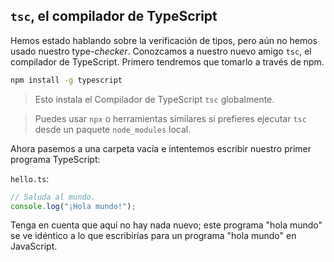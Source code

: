 
## `tsc`, el compilador de TypeScript

Hemos estado hablando sobre la verificación de tipos, pero aún no hemos usado nuestro type-_checker_.
Conozcamos a nuestro nuevo amigo `tsc`, el compilador de TypeScript.
Primero tendremos que tomarlo a través de npm.

```sh
npm install -g typescript
```

> Esto instala el Compilador de TypeScript `tsc` globalmente.

> Puedes usar `npx` o herramientas similares si prefieres ejecutar `tsc` desde un paquete `node_modules` local.


Ahora pasemos a una carpeta vacía e intentemos escribir nuestro primer programa TypeScript: 

`hello.ts`:
```ts twoslash
// Saluda al mundo.
console.log("¡Hola mundo!");
```

Tenga en cuenta que aquí no hay nada nuevo; este programa "hola mundo" se ve idéntico a lo que escribirías para un programa "hola mundo" en JavaScript.

